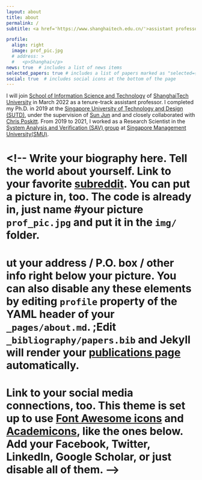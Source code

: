 ```yaml
---
layout: about
title: about
permalink: /
subtitle: <a href='https://www.shanghaitech.edu.cn/'>assistant professor@ShanghaiTech University</a>

profile:
  align: right
  image: prof_pic.jpg
  # address: >  
  #   <p>Shanghai</p>
news: true  # includes a list of news items
selected_papers: true # includes a list of papers marked as "selected={true}"
social: true  # includes social icons at the bottom of the page
---
```



I will join [School of Information Science and Technology](https://sist.shanghaitech.edu.cn/) of [ShanghaiTech University](https://www.shanghaitech.edu.cn/) in March 2022 as a tenure-track assistant professor. I completed my Ph.D. in 2019 at the [Singapore University of Technology and Design (SUTD)](https://www.sutd.edu.sg/), under the supervision of [Sun Jun](https://sunjun.site/) and and closely collaborated with [Chris Poskitt](https://cposkitt.github.io/). From 2019 to 2021, I worked as a Research Scientist in the [System Analysis and Verification (SAV) group](https://sav-smu.github.io/) at [Singapore Management University(SMU)](https://www.smu.edu.sg/).


# <!-- Write your biography here. Tell the world about yourself. Link to your favorite [subreddit](http://reddit.com). You can put a picture in, too. The code is already in, just name #your picture `prof_pic.jpg` and put it in the `img/` folder.

# ut your address / P.O. box / other info right below your picture. You can also disable any these elements by editing `profile` property of the YAML header of your `_pages/about.md`. ;Edit `_bibliography/papers.bib` and Jekyll will render your [publications page](/al-folio/publications/) automatically.

# Link to your social media connections, too. This theme is set up to use [Font Awesome icons](http://fortawesome.github.io/Font-Awesome/) and [Academicons](https://jpswalsh.github.io/;academicons/), like the ones below. Add your Facebook, Twitter, LinkedIn, Google Scholar, or just disable all of them. -->
